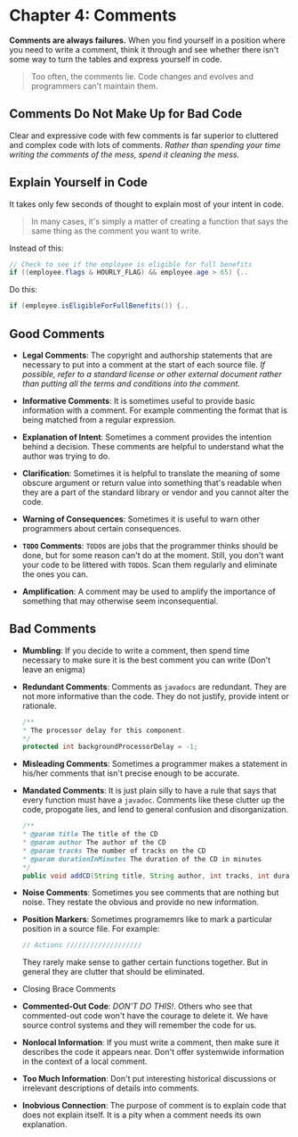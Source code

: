 # Chapter 4: Comments

**Comments are always failures.** When you find yourself in a position where you need to write a comment, think it through and see whether there isn't some way to turn the tables and express yourself in code.

> Too often, the comments lie. Code changes and evolves and programmers can't maintain them.

## Comments Do Not Make Up for Bad Code

Clear and expressive code with few comments is far superior to cluttered and complex code with lots of comments. *Rather than spending your time writing the comments of the mess, spend it cleaning the mess.*

## Explain Yourself in Code

It takes only few seconds of thought to explain most of your intent in code. 

> In many cases, it's simply a matter of creating a function that says the same thing as the comment you want to write.

Instead of this:
```java
// Check to see if the employee is eligible for full benefits
if ((employee.flags & HOURLY_FLAG) && employee.age > 65) {..
```
Do this:
```java
if (employee.isEligibleForFullBenefits()) {..
```

## Good Comments

- **Legal Comments**: The copyright and authorship statements that are necessary to put into a comment at the start of each source file. *If possible, refer to a standard license or other external document rather than putting all the terms and conditions into the comment.*

- **Informative Comments**: It is sometimes useful to provide basic information with a comment. For example commenting the format that is being matched from a regular expression.

- **Explanation of Intent**: Sometimes a comment provides the intention behind a decision. These comments are helpful to understand what the author was trying to do.

- **Clarification**: Sometimes it is helpful to translate the meaning of some obscure argument or return value into something that's readable when they are a part of the standard library or vendor and you cannot alter the code.

- **Warning of Consequences**: Sometimes it is useful to warn other programmers about certain consequences.

- **`TODO` Comments**: `TODO`s are jobs that the programmer thinks should 
be done, but for some reason can't do at the moment. Still, you don't want your code to be littered with `TODO`s. Scan them regularly and eliminate the ones you can.

- **Amplification**: A comment may be used to amplify the importance of something that may otherwise seem inconsequential.

## Bad Comments

- **Mumbling**: If you decide to write a comment, then spend time necessary to make sure it is the best comment you can write (Don't leave an enigma)

- **Redundant Comments**: Comments as `javadocs` are redundant. They are not more informative than the code. They do not justify, provide intent or rationale.

    ```java
    /**
    * The processor delay for this component.
    */
    protected int backgroundProcessorDelay = -1;
    ```

- **Misleading Comments**: Sometimes a programmer makes a statement in his/her comments that isn't precise enough to be accurate.

- **Mandated Comments**: It is just plain silly to have a rule that says that every function must have a `javadoc`. Comments like these clutter up the code, propogate lies, and lend to general confusion and disorganization.

    ```java
    /**
    * @param title The title of the CD
    * @param author The author of the CD
    * @param tracks The number of tracks on the CD
    * @param durationInMinutes The duration of the CD in minutes
    */
    public void addCD(String title, String author, int tracks, int durationInMinutes);
    ```

- **Noise Comments**: Sometimes you see comments that are nothing but noise. They restate the obvious and provide no new information.

- **Position Markers**: Sometimes programemrs like to mark a particular position in a source file. For example:
    ```java
    // Actions ///////////////////
    ```
    They rarely make sense to gather certain functions together. But in general they are clutter that should be eliminated.

- Closing Brace Comments

- **Commented-Out Code**: *DON'T DO THIS!*. Others who see that commented-out code won't have the courage to delete it. We have source control systems and they will remember the code for us.

- **Nonlocal Information**: If you must write a comment, then make sure it describes the code it appears near. Don't offer systemwide information in the context of a local comment.

- **Too Much Information**: Don't put interesting historical discussions or irrelevant descriptions of details into comments.

- **Inobvious Connection**: The purpose of comment is to explain code that does not explain itself. It is a pity when a comment needs its own explanation.
